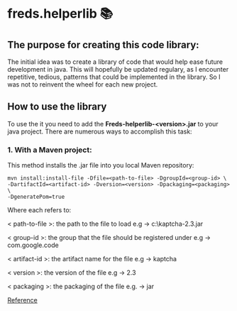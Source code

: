 # freds.helperlib :books:

## The purpose for creating this code library:
The initial idea was to create a library of code that would help ease future development in java. This will hopefully be updated regulary, as I encounter repetitive, tedious, patterns that could be implemented in the library. So I was not to reinvent the wheel for each new project.

## How to use the library
To use the it you need to add the <b>Freds-helperlib-\<version>.jar</b> to your java project.
There are numerous ways to accomplish this task:

### 1. With a Maven project:
This method installs the .jar file into you local Maven repository:

    mvn install:install-file -Dfile=<path-to-file> -DgroupId=<group-id> \
    -DartifactId=<artifact-id> -Dversion=<version> -Dpackaging=<packaging> \
    -DgeneratePom=true

Where each refers to:

< path-to-file >: the path to the file to load e.g -> c:\kaptcha-2.3.jar

< group-id >: the group that the file should be registered under e.g -> com.google.code

< artifact-id >: the artifact name for the file e.g -> kaptcha

< version >: the version of the file e.g -> 2.3

< packaging >: the packaging of the file e.g. -> jar

[Reference]("http://maven.apache.org/general.html#importing-jars")